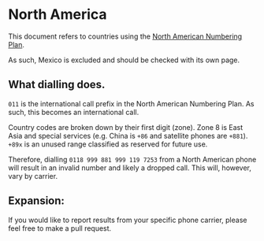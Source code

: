 # North America

This document refers to countries using the [North American Numbering Plan](https://en.wikipedia.org/wiki/North_American_Numbering_Plan).

As such, Mexico is excluded and should be checked with its own page.

## What dialling does.

`011` is the international call prefix in the North American Numbering Plan.
As such, this becomes an international call.

Country codes are broken down by their first digit (zone). Zone 8 is East Asia
and special services (e.g. China is `+86` and satellite phones are `+881`).
`+89x` is an unused range classified as reserved for future use.

Therefore, dialling `0118 999 881 999 119 7253` from a North American phone
will result in an invalid number and likely a dropped call. This will,
however, vary by carrier.

## Expansion:

If you would like to report results from your specific phone carrier, please
feel free to make a pull request.
